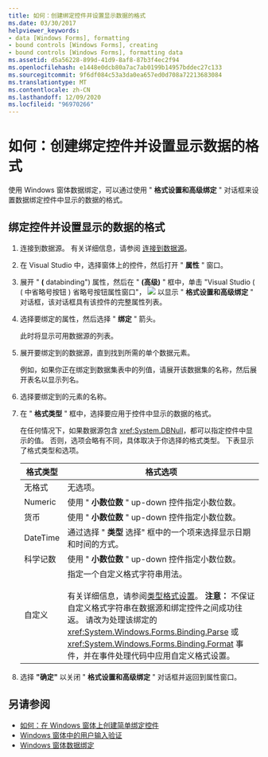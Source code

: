 ```yaml
---
title: 如何：创建绑定控件并设置显示数据的格式
ms.date: 03/30/2017
helpviewer_keywords:
- data [Windows Forms], formatting
- bound controls [Windows Forms], creating
- bound controls [Windows Forms], formatting data
ms.assetid: d5a56228-899d-41d9-8af8-87b3f4ec2f94
ms.openlocfilehash: e1448e0dcb80a7ac7ab0199b14957bddec27c133
ms.sourcegitcommit: 9f6df084c53a3da0ea657ed0d708a72213683084
ms.translationtype: MT
ms.contentlocale: zh-CN
ms.lasthandoff: 12/09/2020
ms.locfileid: "96970266"
---
```

# <a name="how-to-create-a-bound-control-and-format-the-displayed-data"></a>如何：创建绑定控件并设置显示数据的格式

使用 Windows 窗体数据绑定，可以通过使用 " **格式设置和高级绑定** " 对话框来设置数据绑定控件中显示的数据的格式。

## <a name="to-bind-a-control-and-format-the-displayed-data"></a>绑定控件并设置显示的数据的格式

1. 连接到数据源。 有关详细信息，请参阅 [连接到数据源](/dotnet/framework/data/adonet/connecting-to-a-data-source)。

2. 在 Visual Studio 中，选择窗体上的控件，然后打开 " **属性** " 窗口。

3. 展开 " **(** databinding") 属性，然后在 " **(高级)** " 框中，单击 "Visual Studio ( ( 中省略号按钮 ) 省略号按钮属性窗口"， ![ ](./media/how-to-create-a-bound-control-and-format-the-displayed-data/visual-studio-ellipsis-button.png) 以显示 " **格式设置和高级绑定** " 对话框，该对话框具有该控件的完整属性列表。

4. 选择要绑定的属性，然后选择 " **绑定** " 箭头。

     此时将显示可用数据源的列表。

5. 展开要绑定到的数据源，直到找到所需的单个数据元素。

     例如，如果你正在绑定到数据集表中的列值，请展开该数据集的名称，然后展开表名以显示列名。

6. 选择要绑定到的元素的名称。

7. 在 " **格式类型** " 框中，选择要应用于控件中显示的数据的格式。

     在任何情况下，如果数据源包含 <xref:System.DBNull>，都可以指定控件中显示的值。 否则，选项会略有不同，具体取决于你选择的格式类型。 下表显示了格式类型和选项。

    |格式类型|格式选项|
    |-----------------|-----------------------|
    |无格式|无选项。|
    |Numeric|使用 " **小数位数** " up-down 控件指定小数位数。|
    |货币|使用 " **小数位数** " up-down 控件指定小数位数。|
    |DateTime|通过选择 " **类型** 选择" 框中的一个项来选择显示日期和时间的方式。|
    |科学记数|使用 " **小数位数** " up-down 控件指定小数位数。|
    |自定义|指定一个自定义格式字符串用法。<br /><br /> 有关详细信息，请参阅[类型格式设置](/dotnet/standard/base-types/formatting-types)。 **注意：**  不保证自定义格式字符串在数据源和绑定控件之间成功往返。 请改为处理该绑定的 <xref:System.Windows.Forms.Binding.Parse> 或 <xref:System.Windows.Forms.Binding.Format> 事件，并在事件处理代码中应用自定义格式设置。|

8. 选择 **"确定"** 以关闭 " **格式设置和高级绑定** " 对话框并返回到属性窗口。

## <a name="see-also"></a>另请参阅

- [如何：在 Windows 窗体上创建简单绑定控件](how-to-create-a-simple-bound-control-on-a-windows-form.md)
- [Windows 窗体中的用户输入验证](user-input-validation-in-windows-forms.md)
- [Windows 窗体数据绑定](windows-forms-data-binding.md)
